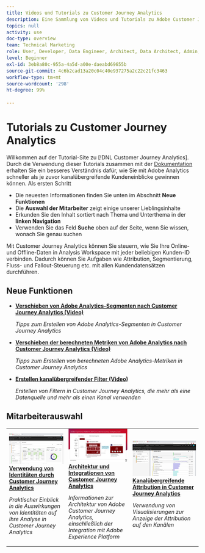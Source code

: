 ```yaml
---
title: Videos und Tutorials zu Customer Journey Analytics
description: Eine Sammlung von Videos und Tutorials zu Adobe Customer Journey Analytics
topics: null
activity: use
doc-type: overview
team: Technical Marketing
role: User, Developer, Data Engineer, Architect, Data Architect, Admin, Leader
level: Beginner
exl-id: 3eb8a80c-955a-4a5d-a00e-daeabd69655b
source-git-commit: 4c6b2cad13a20c04c40e937275a2c22c21fc3463
workflow-type: tm+mt
source-wordcount: '298'
ht-degree: 99%

---
```


# Tutorials zu Customer Journey Analytics

Willkommen auf der Tutorial-Site zu [!DNL Customer Journey Analytics].  Durch die Verwendung dieser Tutorials zusammen mit der [Dokumentation](https://experienceleague.adobe.com/docs/analytics-platform/using/cja-landing.html?lang=de) erhalten Sie ein besseres Verständnis dafür, wie Sie mit Adobe Analytics schneller als je zuvor kanalübergreifende Kundeneinblicke gewinnen können.  Als ersten Schritt

* Die neuesten Informationen finden Sie unten im Abschnitt **Neue Funktionen**
* Die **Auswahl der Mitarbeiter** zeigt einige unserer Lieblingsinhalte
* Erkunden Sie den Inhalt sortiert nach Thema und Unterthema in der **linken Navigation**
* Verwenden Sie das Feld **Suche** oben auf der Seite, wenn Sie wissen, wonach Sie genau suchen

Mit Customer Journey Analytics können Sie steuern, wie Sie Ihre Online- und Offline-Daten in Analysis Workspace mit jeder beliebigen Kunden-ID verbinden. Dadurch können Sie Aufgaben wie Attribution, Segmentierung, Fluss- und Fallout-Steuerung etc. mit allen Kundendatensätzen durchführen.

<div id="whats-new-section">

## Neue Funktionen

* **[Verschieben von Adobe Analytics-Segmenten nach Customer Journey Analytics (Video)](components/filters/moving-adobe-analytics-segments-to-customer-journey-analytics.md)**

   *Tipps zum Erstellen von Adobe Analytics-Segmenten in Customer Journey Analytics*

* **[Verschieben der berechneten Metriken von Adobe Analytics nach Customer Journey Analytics (Video)](components/calc-metrics/moving-your-calculated-metrics-from-adobe-analytics-to-customer-journey-analytics.md)**

   *Tipps zum Erstellen von berechneten Adobe Analytics-Metriken in Customer Journey Analytics*

* **[Erstellen kanalübergreifender Filter (Video)](components/filters/creating-cross-channel-filters-in-customer-journey-analytics.md)**

   *Erstellen von Filtern in Customer Journey Analytics, die mehr als eine Datenquelle und mehr als einen Kanal verwenden*

</div>

<div id="recs-overview-body-1"></div>
<div id="recs-overview-body-2"></div>
<div id="recs-overview-body-3"></div>
<div id="recs-overview-body-4"></div>
<div id="recs-overview-body-5"></div>
<div id="recs-overview-body-6"></div>

<div id="staff-picks-section">

## Mitarbeiterauswahl

<table>
<tr>
  <td>
    <a href="visitor-id/understanding-how-customer-journey-analytics-uses-identity.md">
      <img alt="Verwendung von Identitäten durch CJA" src="assets/30750.jpg" />
    </a>
    <div>
      <a href="visitor-id/understanding-how-customer-journey-analytics-uses-identity.md">
    <strong>Verwendung von Identitäten durch Customer Journey Analytics</strong>
    </a>
    </div>
    <p>
    <em>Praktischer Einblick in die Auswirkungen von Identitäten auf Ihre Analyse in Customer Journey Analytics</em>
    <p>
  </td>
   <td>
    <a href="architecture/architecture-and-integrations-of-cja.md">
      <img alt="Architektur und Integrationen von Customer Journey Analytics" src="assets/32483.jpg" />
    </a>
    <div>
      <a href="architecture/architecture-and-integrations-of-cja.md">
    <strong>Architektur und Integrationen von Customer Journey Analytics</strong>
    </a>
    </div>
    <p>
    <em>Informationen zur Architektur von Adobe Customer Journey Analytics, einschließlich der Integration mit Adobe Experience Platform</em>
    <p>
  </td>
  <td>
    <a href="visualizations/cross-channel-attribution-in-customer-journey-analytics.md">
      <img alt="Kanalübergreifende Attribution in Customer Journey Analytics" src="assets/31772.jpg" />
    </a>
    <div>
      <a href="visualizations/cross-channel-attribution-in-customer-journey-analytics.md">
    <strong>Kanalübergreifende Attribution in Customer Journey Analytics</strong>
    </a>
    </div>
    <p>
    <em>Verwendung von Visualisierungen zur Anzeige der Attribution auf den Kanälen</em>
    <p>
  </td>
</tr>
</table>
</div>
